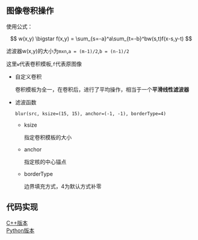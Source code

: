 ## 图像卷积操作         

使用公式：   

$$
w(x,y) \bigstar f(x,y) = \sum_{s=-a}^a\sum_{t=-b}^bw(s,t)f(x-s,y-t)   
$$

滤波器w(x,y)的大小为`mxn`,`a = (m-1)/2`,`b = (n-1)/2`   

这里`w`代表卷积模板,`f`代表原图像    

* 自定义卷积     

    卷积模板为全一，在卷积后，进行了平均操作，相当于一个**平滑线性滤波器**        

* 滤波函数    

    `blur(src, ksize=(15, 15), anchor=(-1, -1), borderType=4)`   

    * ksize   
     
        指定卷积模板的大小   
    
    * anchor     

        指定核的中心锚点     

    * borderType     

        边界填充方式，4为默认方式补零         

## 代码实现        

[C++版本](./Blur.cpp)     
[Python版本](./Blur.py)   

